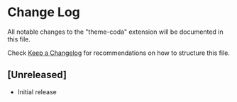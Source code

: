 # Change Log
All notable changes to the "theme-coda" extension will be documented in this file.

Check [Keep a Changelog](http://keepachangelog.com/) for recommendations on how to structure this file.

## [Unreleased]
- Initial release
